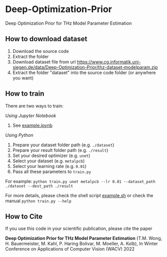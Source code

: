 # Deep-Optimization-Prior
Deep Optimization Prior for THz Model Parameter Estimation

## How to download dataset

1. Download the source code
2. Extract the folder
3. Download dataset file from url https://www.cg.informatik.uni-siegen.de/data/Deep-Optimization-Prior/thz-dataset-modelparam.zip
4. Extract the folder "dataset" into the source code folder (or anywhere you want)

## How to train

There are two ways to train:

*Using Jupyter Notebook*
1. See [example.ipynb](example.ipynb)

*Using Python*
1. Prepare your dataset folder path (e.g. `./dataset`)
2. Prepare your result folder path (e.g. `./result`)
3. Set your desired optimizer (e.g. `unet`)
4. Select your dataset (e.g. `metalpcb`)
5. Select your learning rate (e.g. `0.01`)
6. Pass all these parameters to `train.py`

For example:
`python train.py unet metalpcb --lr 0.01 --dataset_path ./dataset --dest_path ./result`

For more details, please check the shell script [example.sh](example.sh) or check the manual `python train.py --help`

## How to Cite
If you use this code in your scientific publication, please cite the paper

   **Deep Optimization Prior for THz Model Parameter Estimation**
     (T.M. Wong, H. Bauermeister, M. Kahl, P. Haring Bolivar, M. Moeller, A. Kolb),
     In Winter Conference on Applications of Computer Vision (WACV) 2022
